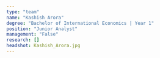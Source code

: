 ```yaml
---
type: "team"
name: "Kashish Arora"
degree: "Bachelor of International Economics | Year 1"
position: "Junior Analyst"
management: "False"
research: []
headshot: Kashish_Arora.jpg
---
```




